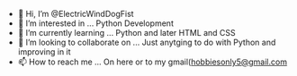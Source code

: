 - 👋 Hi, I’m @ElectricWindDogFist
- 👀 I’m interested in ... Python Development
- 🌱 I’m currently learning ... Python and later HTML and CSS
- 💞️ I’m looking to collaborate on ... Just anytging to do with Python and improving in it
- 📫 How to reach me ... On here or to my gmail(hobbiesonly5@gmail.com

<!---
ElectricWindDogFist/ElectricWindDogFist is a ✨ special ✨ repository because its `README.md` (this file) appears on your GitHub profile.
You can click the Preview link to take a look at your changes.
--->
